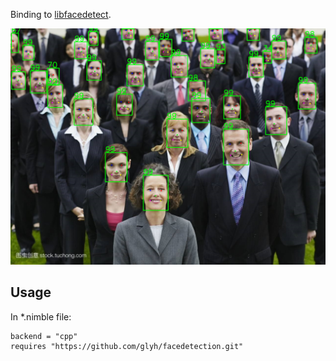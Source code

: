 Binding to [libfacedetect](https://github.com/ShiqiYu/libfacedetection.git).

![](https://github.com/ShiqiYu/libfacedetection/blob/master/images/cnnresult.png)

## Usage
In *.nimble file:

```
backend = "cpp"
requires "https://github.com/glyh/facedetection.git"
```
